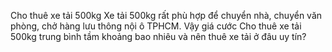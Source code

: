 Cho thuê xe tải 500kg
Xe tải 500kg rất phù hợp để chuyển nhà, chuyển văn phòng, chở hàng lưu thông nội ô TPHCM. Vậy giá cước Cho thuê xe tải 500kg trung bình tầm khoảng bao nhiêu và nên thuê xe tải ở đâu uy tín?
